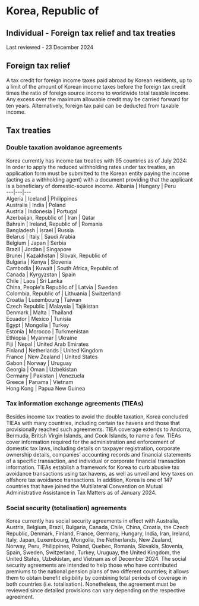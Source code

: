# Korea, Republic of
## Individual - Foreign tax relief and tax treaties
Last reviewed - 23 December 2024
## Foreign tax relief
A tax credit for foreign income taxes paid abroad by Korean residents, up to a limit of the amount of Korean income taxes before the foreign tax credit times the ratio of foreign source income to worldwide total taxable income. Any excess over the maximum allowable credit may be carried forward for ten years. Alternatively, foreign tax paid can be deducted from taxable income.
## Tax treaties
### Double taxation avoidance agreements
Korea currently has income tax treaties with 95 countries as of July 2024: In order to apply the reduced withholding rates under tax treaties, an application form must be submitted to the Korean entity paying the income (acting as a withholding agent) with a document providing that the applicant is a beneficiary of domestic-source income.
Albania | Hungary | Peru  
---|---|---  
Algeria | Iceland | Philippines  
Australia | India | Poland  
Austria | Indonesia | Portugal  
Azerbaijan, Republic of | Iran | Qatar  
Bahrain | Ireland, Republic of | Romania  
Bangladesh | Israel | Russia  
Belarus | Italy | Saudi Arabia  
Belgium | Japan | Serbia  
Brazil | Jordan | Singapore  
Brunei | Kazakhstan | Slovak, Republic of  
Bulgaria | Kenya | Slovenia  
Cambodia | Kuwait | South Africa, Republic of  
Canada | Kyrgyzstan | Spain  
Chile | Laos | Sri Lanka  
China, People's Republic of | Latvia | Sweden  
Colombia, Republic of | Lithuania | Switzerland  
Croatia | Luxembourg |  Taiwan  
Czech Republic | Malaysia | Tajikistan  
Denmark | Malta | Thailand  
Ecuador | Mexico | Tunisia  
Egypt | Mongolia | Turkey  
Estonia | Morocco | Turkmenistan  
Ethiopia | Myanmar | Ukraine  
Fiji | Nepal | United Arab Emirates  
Finland | Netherlands | United Kingdom  
France | New Zealand | United States  
Gabon | Norway | Uruguay  
Georgia | Oman | Uzbekistan  
Germany | Pakistan | Venezuela  
Greece | Panama | Vietnam  
Hong Kong | Papua New Guinea  
### Tax information exchange agreements (TIEAs)
Besides income tax treaties to avoid the double taxation, Korea concluded TIEAs with many countries, including certain tax havens and those that provisionally reached such agreements. TIEA coverage extends to Andorra, Bermuda, British Virgin Islands, and Cook Islands, to name a few. TIEAs cover information required for the administration and enforcement of domestic tax laws, including details on taxpayer registration, corporate ownership details, companies’ accounting records and financial statements of a specific transaction, and individual or corporate financial transaction information. TIEAs establish a framework for Korea to curb abusive tax avoidance transactions using tax havens, as well as unveil and levy taxes on offshore tax avoidance transactions. In addition, Korea is one of 147 countries that have joined the Multilateral Convention on Mutual Administrative Assistance in Tax Matters as of January 2024.
### Social security (totalisation) agreements
Korea currently has social security agreements in effect with Australia, Austria, Belgium, Brazil, Bulgaria, Canada, Chile, China, Croatia, the Czech Republic, Denmark, Finland, France, Germany, Hungary, India, Iran, Ireland, Italy, Japan, Luxembourg, Mongolia, the Netherlands, New Zealand, Norway, Peru, Philippines, Poland, Quebec, Romania, Slovakia, Slovenia, Spain, Sweden, Switzerland, Turkey, Uruguay, the United Kingdom, the United States, Uzbekistan, and Vietnam as of December 2024. The social security agreements are intended to help those who have contributed premiums to the national pension plans of two different countries; it allows them to obtain benefit eligibility by combining total periods of coverage in both countries (i.e. totalisation). Nonetheless, the agreement must be reviewed since detailed provisions can vary depending on the respective agreement.
